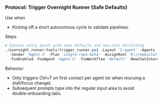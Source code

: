 ### Protocol: Trigger Overnight Runner (Safe Defaults)

Use when
- Kicking off a short autonomous cycle to validate pipelines.

Steps
```powershell
# Easiest entry point with sane defaults and new‑chat throttling
./overnight_runner/tools/trigger_runner.ps1 -Layout '5-agent' -Agents 'Agent-1,Agent-2,Agent-3,Agent-4' `
  -Sender 'Agent-3' -Plan 'single-repo-beta' -AssignRoot 'D:/repositories' -DurationMin 480 -IntervalSec 300 `
  -FsmEnabled -FsmAgent 'Agent-5' -FsmWorkflow 'default' -NewChatIntervalSec 3600 -DefaultNewChat -NewWindow
```

Behavior:
- Only triggers Ctrl+T on first contact per agent (or when rescuing a stall/focus change).
- Subsequent prompts type into the regular input area to avoid double‑onboarding tabs.





